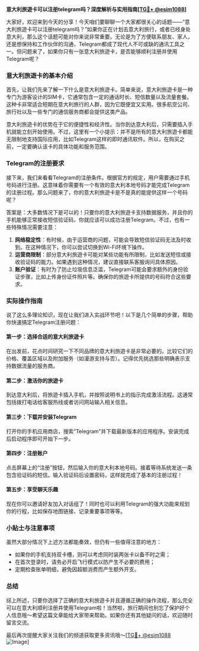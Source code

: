 **意大利旅遊卡可以注册telegram吗？深度解析与实用指南[[TG💪+ @esim1088](https://t.me/s/esim1088)]**

大家好，欢迎来到今天的分享！今天咱们要聊聊一个大家都很关心的话题——“意大利旅遊卡可以注册telegram吗？”如果你正在计划去意大利旅行，或者已经身处意大利，那么这个话题可能对你来说非常重要。无论是为了方便联系朋友、家人，还是想保持和工作伙伴的沟通，Telegram都成了现代人不可或缺的通讯工具之一。但问题来了，如果你只有一张意大利旅遊卡，是否能够顺利注册并使用Telegram呢？

### 意大利旅遊卡的基本介绍

首先，让我们先来了解一下什么是意大利旅遊卡。简单来说，意大利旅遊卡是一种专门为游客设计的SIM卡，它通常包含一定的通话时长、短信数量以及流量套餐。这种卡非常适合短期在意大利旅行的人群，因为它既便宜又实用。很多航空公司、旅行社以及一些专门的通信服务商都会提供这类产品。

意大利旅遊卡的优势在于它的便捷性和经济性。当你到达意大利后，只需要插入手机就能立刻开始使用。不过，这里有一个小提示：并不是所有的意大利旅遊卡都能无限制地支持国际应用，比如Telegram这样的即时通讯软件。所以，在购买之前，一定要确认该卡的具体功能和服务范围。

### Telegram的注册要求

接下来，我们来看看Telegram的注册条件。根据官方的规定，用户需要通过手机号码进行注册。这意味着你需要有一个有效的意大利本地号码才能完成Telegram的注册过程。那么问题来了，你的意大利旅遊卡是不是真的能提供这样一个号码呢？

答案是：大多数情况下是可以的！只要你的意大利旅遊卡支持数据服务，并且你的手机能够正常接收短信验证码，你就应该可以成功注册Telegram。不过，也有一些特殊情况需要注意：

1. **网络稳定性**：有时候，由于运营商的问题，可能会导致短信验证码无法及时收到。在这种情况下，你可以尝试切换到Wi-Fi环境下操作。
2. **运营商限制**：部分意大利旅遊卡可能对某些功能有所限制，比如发送短信或接收验证码的能力。如果遇到这种情况，建议直接联系客服询问具体原因。
3. **账户验证**：有时为了防止垃圾信息泛滥，Telegram可能会要求额外的身份验证步骤，比如上传身份证件照片等。确保你的旅遊卡所提供的号码符合这些要求。

### 实际操作指南

说了这么多理论知识，现在让我们进入实战环节吧！以下是几个简单的步骤，帮助你快速搞定Telegram注册问题：

#### 第一步：选择合适的意大利旅遊卡
在出发前，花点时间研究一下不同品牌的意大利旅遊卡是非常必要的。比较它们的价格、覆盖区域以及附加服务（如漫游支持与否）。记得优先挑选那些明确表示支持数据流量的服务商。

#### 第二步：激活你的旅遊卡
到达意大利后，将旅遊卡插入手机，并按照说明书上的指示完成激活流程。这通常包括拨打电话给客服热线或者访问网站输入相关信息。

#### 第三步：下载并安装Telegram
打开你的手机应用商店，搜索“Telegram”并下载最新版本的应用程序。安装完成后启动程序即可开始下一步。

#### 第四步：注册账户
点击屏幕上的“注册”按钮，然后输入你的意大利本地号码。接着等待系统发送一条包含验证码的短信。输入验证码后设置密码，这样就完成了基本的注册过程！

#### 第五步：享受聊天乐趣
现在你可以邀请好友加入对话组了！同时也可以利用Telegram的强大功能来规划你的行程，比如保存地图链接、记录重要事项等等。

### 小贴士与注意事项

虽然大部分情况下上述方法都能奏效，但仍有一些值得注意的地方：

- 如果你的手机支持双卡槽，则可以考虑同时装两张卡以备不时之需；
- 在首次登录时，请务必开启飞行模式以防产生不必要的费用；
- 定期检查账单明细，避免因超额消费而产生额外开支。

### 总结

综上所述，只要你选择了正确的意大利旅遊卡并且遵循正确的操作流程，那么完全可以在意大利顺利注册并使用Telegram啦！当然啦，旅行期间也别忘了保护好个人信息哦～希望这篇文章能给大家带来帮助。如果你还有其他疑问的话，欢迎随时留言交流。

最后再次提醒大家关注我们的频道获取更多资讯哦～[[TG💪+ @esim1088](https://t.me/s/esim1088) ![Image](https://i.postimg.cc/4NQfJmqS/Snipaste-2025-05-13-00-14-12.png)]